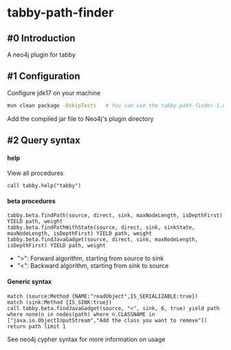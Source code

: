 # tabby-path-finder
## #0 Introduction
A neo4j plugin for tabby

## #1 Configuration

Configure jdk17 on your machine
```bash
mvn clean package -DskipTests   # You can use the tabby-path-finder-1.0.jar we provide
```

Add the compiled jar file to Neo4j's plugin directory

## #2 Query syntax

#### help 
View all procedures

```
call tabby.help("tabby")
```

#### beta procedures
```cypher
tabby.beta.findPath(source, direct, sink, maxNodeLength, isDepthFirst) YIELD path, weight
tabby.beta.findPathWithState(source, direct, sink, sinkState, maxNodeLength, isDepthFirst) YIELD path, weight
tabby.beta.findJavaGadget(source, direct, sink, maxNodeLength, isDepthFirst) YIELD path, weight
```
- ">": Forward algorithm, starting from source to sink
- "<": Backward algorithm, starting from sink to source

#### Generic syntax

```
match (source:Method {NAME:"readObject",IS_SERIALIZABLE:true})
match (sink:Method {IS_SINK:true})
call tabby.beta.findJavaGadget(source, "<", sink, 6, true) yield path where none(n in nodes(path) where n.CLASSNAME in ["java.io.ObjectInputStream","Add the class you want to remove"])
return path limit 1
```

See neo4j cypher syntax for more information on usage

